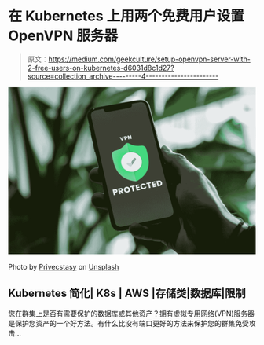 # 在 Kubernetes 上用两个免费用户设置 OpenVPN 服务器

> 原文：<https://medium.com/geekculture/setup-openvpn-server-with-2-free-users-on-kubernetes-d6031d8c1d27?source=collection_archive---------4----------------------->

![](img/529bfee9e098e07274069507424f9a8b.png)

Photo by [Privecstasy](https://unsplash.com/@privecstasy?utm_source=medium&utm_medium=referral) on [Unsplash](https://unsplash.com?utm_source=medium&utm_medium=referral)

## Kubernetes 简化| K8s | AWS |存储类|数据库|限制

您在群集上是否有需要保护的数据库或其他资产？拥有虚拟专用网络(VPN)服务器是保护您资产的一个好方法。有什么比没有端口更好的方法来保护您的群集免受攻击…